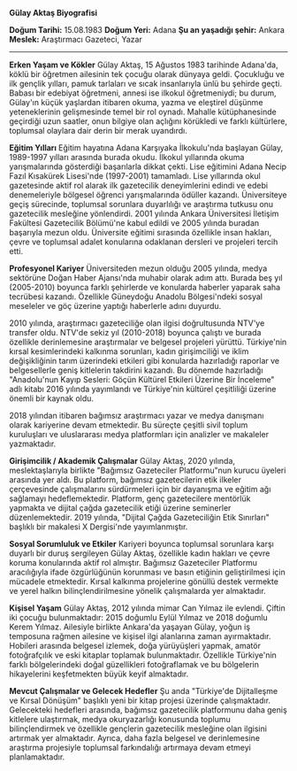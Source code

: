 **Gülay Aktaş Biyografisi**

**Doğum Tarihi:** 15.08.1983
**Doğum Yeri:** Adana
**Şu an yaşadığı şehir:** Ankara
**Meslek:** Araştırmacı Gazeteci, Yazar

---

**Erken Yaşam ve Kökler**
Gülay Aktaş, 15 Ağustos 1983 tarihinde Adana'da, köklü bir öğretmen ailesinin tek çocuğu olarak dünyaya geldi. Çocukluğu ve ilk gençlik yılları, pamuk tarlaları ve sıcak insanlarıyla ünlü bu şehirde geçti. Babası bir edebiyat öğretmeni, annesi ise ilkokul öğretmeniydi; bu durum, Gülay'ın küçük yaşlardan itibaren okuma, yazma ve eleştirel düşünme yeteneklerinin gelişmesinde temel bir rol oynadı. Mahalle kütüphanesinde geçirdiği uzun saatler, onun bilgiye olan açlığını körükledi ve farklı kültürlere, toplumsal olaylara dair derin bir merak uyandırdı.

**Eğitim Yılları**
Eğitim hayatına Adana Karşıyaka İlkokulu'nda başlayan Gülay, 1989-1997 yılları arasında burada okudu. İlkokul yıllarında okuma yarışmalarında gösterdiği başarılarla dikkat çekti. Lise eğitimini Adana Necip Fazıl Kısakürek Lisesi'nde (1997-2001) tamamladı. Lise yıllarında okul gazetesinde aktif rol alarak ilk gazetecilik deneyimlerini edindi ve edebi denemeleriyle bölgesel öğrenci yarışmalarında ödüller kazandı. Üniversiteye geçiş sürecinde, toplumsal sorunlara duyarlılığı ve araştırma tutkusu onu gazetecilik mesleğine yönlendirdi. 2001 yılında Ankara Üniversitesi İletişim Fakültesi Gazetecilik Bölümü'ne kabul edildi ve 2005 yılında buradan başarıyla mezun oldu. Üniversite eğitimi sırasında özellikle insan hakları, çevre ve toplumsal adalet konularına odaklanan dersleri ve projeleri tercih etti.

**Profesyonel Kariyer**
Üniversiteden mezun olduğu 2005 yılında, medya sektörüne Doğan Haber Ajansı'nda muhabir olarak adım attı. Burada beş yıl (2005-2010) boyunca farklı şehirlerde ve konularda haberler yaparak saha tecrübesi kazandı. Özellikle Güneydoğu Anadolu Bölgesi'ndeki sosyal meseleler ve göç üzerine yaptığı haberlerle adını duyurdu.

2010 yılında, araştırmacı gazeteciliğe olan ilgisi doğrultusunda NTV'ye transfer oldu. NTV'de sekiz yıl (2010-2018) boyunca çalıştı ve burada özellikle derinlemesine araştırmalar ve belgesel projeleri yürüttü. Türkiye'nin kırsal kesimlerindeki kalkınma sorunları, kadın girişimciliği ve iklim değişikliğinin tarım üzerindeki etkileri gibi konularda hazırladığı raporlar ve belgesellerle geniş kitlelerin takdirini kazandı. Bu dönemde hazırladığı "Anadolu'nun Kayıp Sesleri: Göçün Kültürel Etkileri Üzerine Bir İnceleme" adlı kitabı 2016 yılında yayımlandı ve Türkiye'nin kültürel çeşitliliği üzerine önemli bir kaynak oldu.

2018 yılından itibaren bağımsız araştırmacı yazar ve medya danışmanı olarak kariyerine devam etmektedir. Bu süreçte çeşitli sivil toplum kuruluşları ve uluslararası medya platformları için analizler ve makaleler yazmaktadır.

**Girişimcilik / Akademik Çalışmalar**
Gülay Aktaş, 2020 yılında, meslektaşlarıyla birlikte "Bağımsız Gazeteciler Platformu"nun kurucu üyeleri arasında yer aldı. Bu platform, bağımsız gazetecilerin etik ilkeler çerçevesinde çalışmalarını sürdürmeleri için bir dayanışma ve eğitim ağı sağlamayı hedeflemektedir. Platform, genç gazetecilere mentörlük yapmakta ve dijital çağda gazetecilik etiği üzerine seminerler düzenlemektedir. 2019 yılında, "Dijital Çağda Gazeteciliğin Etik Sınırları" başlıklı bir makalesi X Dergisi'nde yayımlanmıştır.

**Sosyal Sorumluluk ve Etkiler**
Kariyeri boyunca toplumsal sorunlara karşı duyarlı bir duruş sergileyen Gülay Aktaş, özellikle kadın hakları ve çevre koruma konularında aktif rol almıştır. Bağımsız Gazeteciler Platformu aracılığıyla ifade özgürlüğünün korunması ve basın etiğinin geliştirilmesi için mücadele etmektedir. Kırsal kalkınma projelerine gönüllü destek vermekte ve yerel halkın bilinçlendirilmesine yönelik çalışmalarda yer almaktadır.

**Kişisel Yaşam**
Gülay Aktaş, 2012 yılında mimar Can Yılmaz ile evlendi. Çiftin iki çocuğu bulunmaktadır: 2015 doğumlu Eylül Yılmaz ve 2018 doğumlu Kerem Yılmaz. Ailesiyle birlikte Ankara'da yaşayan Gülay, yoğun iş temposuna rağmen ailesine ve kişisel ilgi alanlarına zaman ayırmaktadır. Hobileri arasında belgesel izlemek, doğa yürüyüşleri yapmak, amatör fotoğrafçılık ve eski kitaplar toplamak bulunmaktadır. Özellikle Türkiye'nin farklı bölgelerindeki doğal güzellikleri fotoğraflamak ve bu bölgelerin hikayelerini keşfetmekten büyük keyif almaktadır.

**Mevcut Çalışmalar ve Gelecek Hedefler**
Şu anda "Türkiye'de Dijitalleşme ve Kırsal Dönüşüm" başlıklı yeni bir kitap projesi üzerinde çalışmaktadır. Gelecekteki hedefleri arasında, bağımsız gazetecilik platformunu daha geniş kitlelere ulaştırmak, medya okuryazarlığı konusunda toplumu bilinçlendirmek ve özellikle gençlerin gazetecilik mesleğine olan ilgisini artırmak yer almaktadır. Ayrıca, daha fazla belgesel ve derinlemesine araştırma projesiyle toplumsal farkındalığı artırmaya devam etmeyi planlamaktadır.